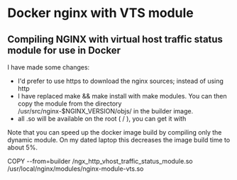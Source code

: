 # Docker nginx with VTS module
## Compiling NGINX with virtual host traffic status module for use in Docker

I have made some changes:
- I'd prefer to use https to download the nginx sources; instead of using http
-  I have replaced make && make install with make modules. You can then copy the module from the directory /usr/src/nginx-$NGINX_VERSION/objs/ in the builder image. 
- all .so will be available on the root ( / ), you can get it with

Note that you can speed up the docker image build by compiling only the dynamic module.
On my dated laptop this decreases the image build time to about 5%.

COPY --from=builder /ngx_http_vhost_traffic_status_module.so /usr/local/nginx/modules/nginx-module-vts.so

